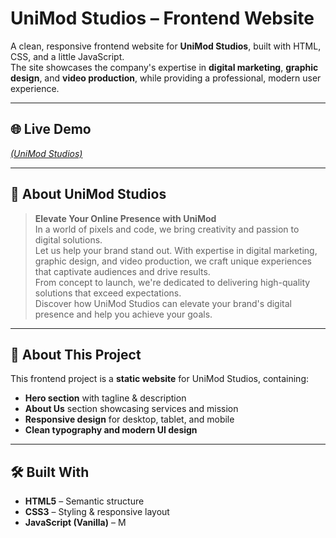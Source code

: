 # UniMod Studios – Frontend Website

A clean, responsive frontend website for **UniMod Studios**, built with HTML, CSS, and a little JavaScript.  
The site showcases the company's expertise in **digital marketing**, **graphic design**, and **video production**, while providing a professional, modern user experience.

---

## 🌐 Live Demo
*[(UniMod Studios)](https://unimodstudios.netlify.app/)*

---

## 📖 About UniMod Studios

> **Elevate Your Online Presence with UniMod**  
> In a world of pixels and code, we bring creativity and passion to digital solutions.  
> Let us help your brand stand out. With expertise in digital marketing, graphic design, and video production, we craft unique experiences that captivate audiences and drive results.  
> From concept to launch, we're dedicated to delivering high-quality solutions that exceed expectations.  
> Discover how UniMod Studios can elevate your brand's digital presence and help you achieve your goals.

---

## 📌 About This Project

This frontend project is a **static website** for UniMod Studios, containing:

- **Hero section** with tagline & description  
- **About Us** section showcasing services and mission  
- **Responsive design** for desktop, tablet, and mobile  
- **Clean typography and modern UI design**  

---

## 🛠️ Built With

- **HTML5** – Semantic structure
- **CSS3** – Styling & responsive layout
- **JavaScript (Vanilla)** – M
